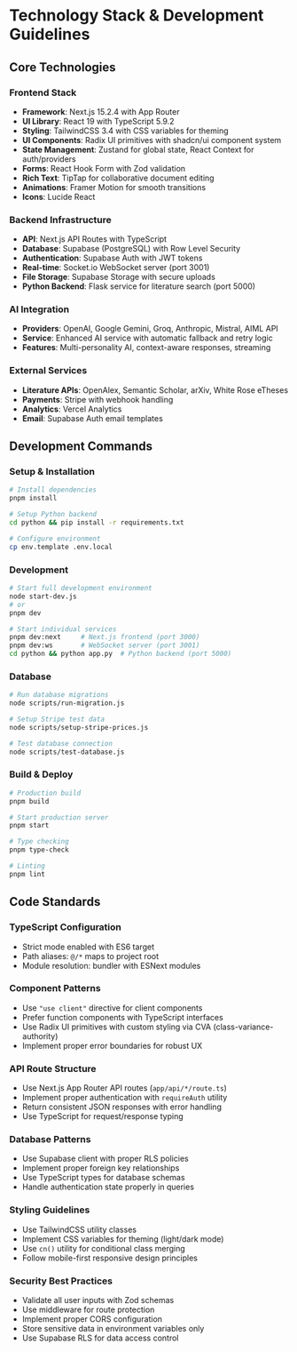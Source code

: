 # Technology Stack & Development Guidelines

## Core Technologies

### Frontend Stack
- **Framework**: Next.js 15.2.4 with App Router
- **UI Library**: React 19 with TypeScript 5.9.2
- **Styling**: TailwindCSS 3.4 with CSS variables for theming
- **UI Components**: Radix UI primitives with shadcn/ui component system
- **State Management**: Zustand for global state, React Context for auth/providers
- **Forms**: React Hook Form with Zod validation
- **Rich Text**: TipTap for collaborative document editing
- **Animations**: Framer Motion for smooth transitions
- **Icons**: Lucide React

### Backend Infrastructure
- **API**: Next.js API Routes with TypeScript
- **Database**: Supabase (PostgreSQL) with Row Level Security
- **Authentication**: Supabase Auth with JWT tokens
- **Real-time**: Socket.io WebSocket server (port 3001)
- **File Storage**: Supabase Storage with secure uploads
- **Python Backend**: Flask service for literature search (port 5000)

### AI Integration
- **Providers**: OpenAI, Google Gemini, Groq, Anthropic, Mistral, AIML API
- **Service**: Enhanced AI service with automatic fallback and retry logic
- **Features**: Multi-personality AI, context-aware responses, streaming

### External Services
- **Literature APIs**: OpenAlex, Semantic Scholar, arXiv, White Rose eTheses
- **Payments**: Stripe with webhook handling
- **Analytics**: Vercel Analytics
- **Email**: Supabase Auth email templates

## Development Commands

### Setup & Installation
```bash
# Install dependencies
pnpm install

# Setup Python backend
cd python && pip install -r requirements.txt

# Configure environment
cp env.template .env.local
```

### Development
```bash
# Start full development environment
node start-dev.js
# or
pnpm dev

# Start individual services
pnpm dev:next     # Next.js frontend (port 3000)
pnpm dev:ws       # WebSocket server (port 3001)
cd python && python app.py  # Python backend (port 5000)
```

### Database
```bash
# Run database migrations
node scripts/run-migration.js

# Setup Stripe test data
node scripts/setup-stripe-prices.js

# Test database connection
node scripts/test-database.js
```

### Build & Deploy
```bash
# Production build
pnpm build

# Start production server
pnpm start

# Type checking
pnpm type-check

# Linting
pnpm lint
```

## Code Standards

### TypeScript Configuration
- Strict mode enabled with ES6 target
- Path aliases: `@/*` maps to project root
- Module resolution: bundler with ESNext modules

### Component Patterns
- Use `"use client"` directive for client components
- Prefer function components with TypeScript interfaces
- Use Radix UI primitives with custom styling via CVA (class-variance-authority)
- Implement proper error boundaries for robust UX

### API Route Structure
- Use Next.js App Router API routes (`app/api/*/route.ts`)
- Implement proper authentication with `requireAuth` utility
- Return consistent JSON responses with error handling
- Use TypeScript for request/response typing

### Database Patterns
- Use Supabase client with proper RLS policies
- Implement proper foreign key relationships
- Use TypeScript types for database schemas
- Handle authentication state properly in queries

### Styling Guidelines
- Use TailwindCSS utility classes
- Implement CSS variables for theming (light/dark mode)
- Use `cn()` utility for conditional class merging
- Follow mobile-first responsive design principles

### Security Best Practices
- Validate all user inputs with Zod schemas
- Use middleware for route protection
- Implement proper CORS configuration
- Store sensitive data in environment variables only
- Use Supabase RLS for data access control